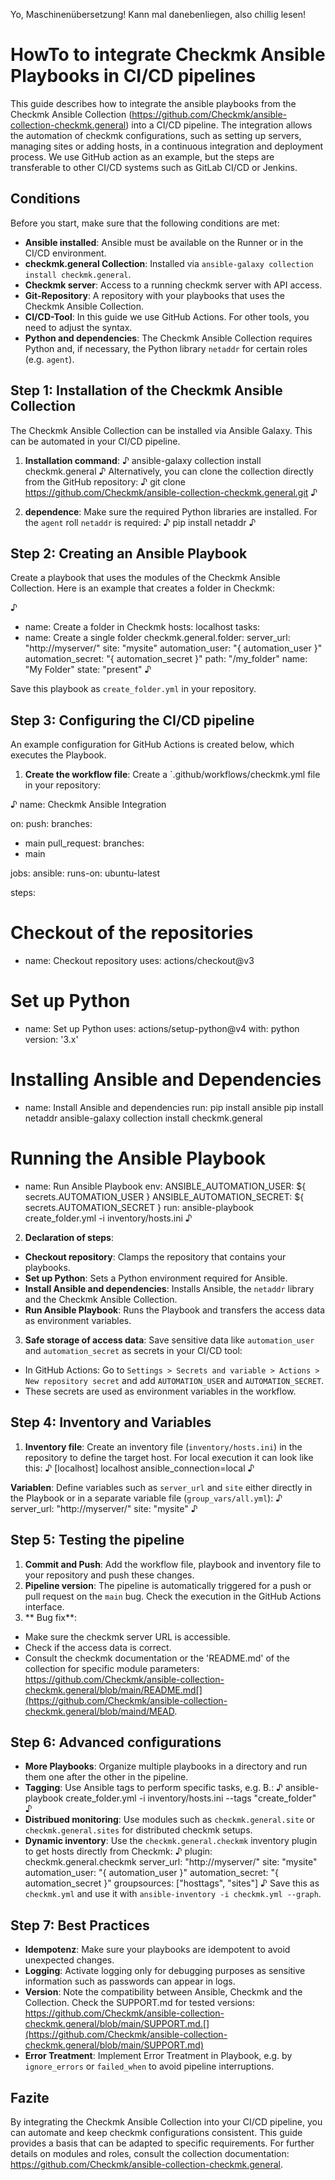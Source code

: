 Yo, Maschinenübersetzung! Kann mal danebenliegen, also chillig lesen!

# HowTo to integrate Checkmk Ansible Playbooks in CI/CD pipelines

This guide describes how to integrate the ansible playbooks from the Checkmk Ansible Collection (https://github.com/Checkmk/ansible-collection-checkmk.general) into a CI/CD pipeline. The integration allows the automation of checkmk configurations, such as setting up servers, managing sites or adding hosts, in a continuous integration and deployment process. We use GitHub action as an example, but the steps are transferable to other CI/CD systems such as GitLab CI/CD or Jenkins.

## Conditions
Before you start, make sure that the following conditions are met:
- **Ansible installed**: Ansible must be available on the Runner or in the CI/CD environment.
- **checkmk.general Collection**: Installed via `ansible-galaxy collection install checkmk.general`.
- **Checkmk server**: Access to a running checkmk server with API access.
- **Git-Repository**: A repository with your playbooks that uses the Checkmk Ansible Collection.
- **CI/CD-Tool**: In this guide we use GitHub Actions. For other tools, you need to adjust the syntax.
- **Python and dependencies**: The Checkmk Ansible Collection requires Python and, if necessary, the Python library `netaddr` for certain roles (e.g. `agent`).

## Step 1: Installation of the Checkmk Ansible Collection
The Checkmk Ansible Collection can be installed via Ansible Galaxy. This can be automated in your CI/CD pipeline.

1. **Installation command**:
♪
ansible-galaxy collection install checkmk.general
♪
Alternatively, you can clone the collection directly from the GitHub repository:
♪
git clone https://github.com/Checkmk/ansible-collection-checkmk.general.git
♪

2. **dependence**:
Make sure the required Python libraries are installed. For the `agent` roll `netaddr` is required:
♪
pip install netaddr
♪

## Step 2: Creating an Ansible Playbook
Create a playbook that uses the modules of the Checkmk Ansible Collection. Here is an example that creates a folder in Checkmk:

♪
- name: Create a folder in Checkmk
hosts: localhost
tasks:
- name: Create a single folder
checkmk.general.folder:
server_url: "http://myserver/"
site: "mysite"
automation_user: "{ automation_user }"
automation_secret: "{ automation_secret }"
path: "/my_folder"
name: "My Folder"
state: "present"
♪

Save this playbook as `create_folder.yml` in your repository.

## Step 3: Configuring the CI/CD pipeline
An example configuration for GitHub Actions is created below, which executes the Playbook.

1. **Create the workflow file**:
Create a `.github/workflows/checkmk.yml file in your repository:

♪
name: Checkmk Ansible Integration

on:
push:
branches:
- main
pull_request:
branches:
- main

jobs:
ansible:
runs-on: ubuntu-latest

steps:
# Checkout of the repositories
- name: Checkout repository
uses: actions/checkout@v3

# Set up Python
- name: Set up Python
uses: actions/setup-python@v4
with:
python version: '3.x'

# Installing Ansible and Dependencies
- name: Install Ansible and dependencies
run:
pip install ansible
pip install netaddr
ansible-galaxy collection install checkmk.general

# Running the Ansible Playbook
- name: Run Ansible Playbook
env:
ANSIBLE_AUTOMATION_USER: ${ secrets.AUTOMATION_USER }
ANSIBLE_AUTOMATION_SECRET: ${ secrets.AUTOMATION_SECRET }
run:
ansible-playbook create_folder.yml -i inventory/hosts.ini
♪

2. **Declaration of steps**:
- **Checkout repository**: Clamps the repository that contains your playbooks.
- **Set up Python**: Sets a Python environment required for Ansible.
- **Install Ansible and dependencies**: Installs Ansible, the `netaddr` library and the Checkmk Ansible Collection.
- **Run Ansible Playbook**: Runs the Playbook and transfers the access data as environment variables.

3. **Safe storage of access data**:
Save sensitive data like `automation_user` and `automation_secret` as secrets in your CI/CD tool:
- In GitHub Actions: Go to `Settings > Secrets and variable > Actions > New repository secret` and add `AUTOMATION_USER` and `AUTOMATION_SECRET`.
- These secrets are used as environment variables in the workflow.

## Step 4: Inventory and Variables
1. **Inventory file**:
Create an inventory file (`inventory/hosts.ini`) in the repository to define the target host. For local execution it can look like this:
♪
[localhost]
localhost ansible_connection=local
♪

**Variablen**:
Define variables such as `server_url` and `site` either directly in the Playbook or in a separate variable file (`group_vars/all.yml`):
♪
server_url: "http://myserver/"
site: "mysite"
♪

## Step 5: Testing the pipeline
1. **Commit and Push**:
Add the workflow file, playbook and inventory file to your repository and push these changes.
2. **Pipeline version**:
The pipeline is automatically triggered for a push or pull request on the `main` bug. Check the execution in the GitHub Actions interface.
3. ** Bug fix**:
- Make sure the checkmk server URL is accessible.
- Check if the access data is correct.
- Consult the checkmk documentation or the 'README.md' of the collection for specific module parameters: https://github.com/Checkmk/ansible-collection-checkmk.general/blob/main/README.md[](https://github.com/Checkmk/ansible-collection-checkmk.general/blob/maind/MEAD.

## Step 6: Advanced configurations
- **More Playbooks**: Organize multiple playbooks in a directory and run them one after the other in the pipeline.
- **Tagging**: Use Ansible tags to perform specific tasks, e.g. B.:
♪
ansible-playbook create_folder.yml -i inventory/hosts.ini --tags "create_folder"
♪
- **Distribued monitoring**: Use modules such as `checkmk.general.site` or `checkmk.general.sites` for distributed checkmk setups.[](https://github.com/Checkmk/ansible-collection-checkmk./releases)
- **Dynamic inventory**: Use the `checkmk.general.checkmk` inventory plugin to get hosts directly from Checkmk:
♪
plugin: checkmk.general.checkmk
server_url: "http://myserver/"
site: "mysite"
automation_user: "{ automation_user }"
automation_secret: "{ automation_secret }"
groupsources: ["hosttags", "sites"]
♪
Save this as `checkmk.yml` and use it with `ansible-inventory -i checkmk.yml --graph`.[](https://github.com/Checkmk/ansible-collection-checkmk.general/blob/main/plugins/inventory/checkmk.py)

## Step 7: Best Practices
- **Idempotenz**: Make sure your playbooks are idempotent to avoid unexpected changes.
- **Logging**: Activate logging only for debugging purposes as sensitive information such as passwords can appear in logs.[](https://github.com/Checkmk/ansible-collection-checkmk.general/blob/main/roles/server/README.md)
- **Version**: Note the compatibility between Ansible, Checkmk and the Collection. Check the SUPPORT.md for tested versions: https://github.com/Checkmk/ansible-collection-checkmk.general/blob/main/SUPPORT.md.[](https://github.com/Checkmk/ansible-collection-checkmk.general/blob/main/SUPPORT.md)
- **Error Treatment**: Implement Error Treatment in Playbook, e.g. by `ignore_errors` or `failed_when` to avoid pipeline interruptions.

## Fazite
By integrating the Checkmk Ansible Collection into your CI/CD pipeline, you can automate and keep checkmk configurations consistent. This guide provides a basis that can be adapted to specific requirements. For further details on modules and roles, consult the collection documentation: https://github.com/Checkmk/ansible-collection-checkmk.general.
